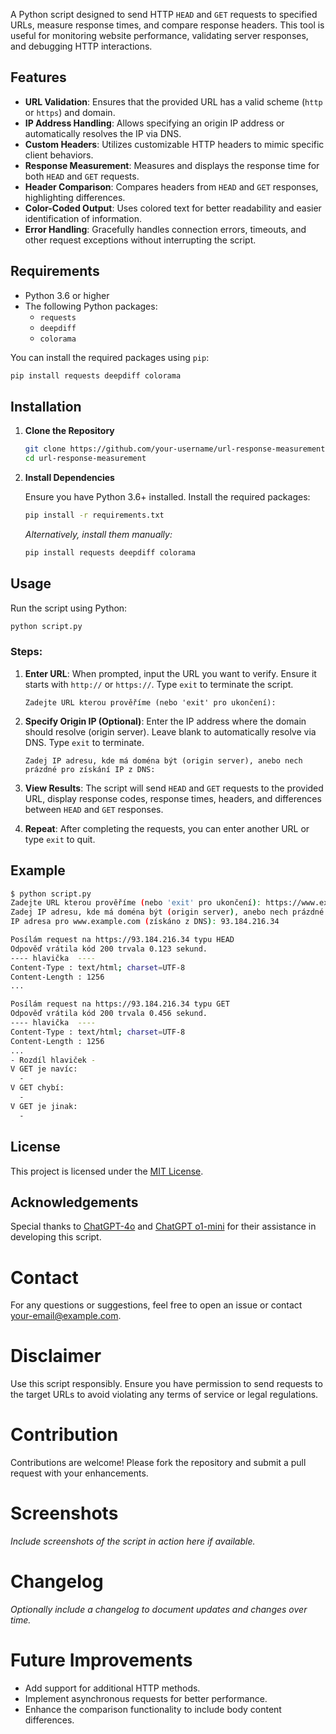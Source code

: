 A Python script designed to send HTTP `HEAD` and `GET` requests to specified URLs, measure response times, and compare response headers. This tool is useful for monitoring website performance, validating server responses, and debugging HTTP interactions.

## Features

- **URL Validation**: Ensures that the provided URL has a valid scheme (`http` or `https`) and domain.
- **IP Address Handling**: Allows specifying an origin IP address or automatically resolves the IP via DNS.
- **Custom Headers**: Utilizes customizable HTTP headers to mimic specific client behaviors.
- **Response Measurement**: Measures and displays the response time for both `HEAD` and `GET` requests.
- **Header Comparison**: Compares headers from `HEAD` and `GET` responses, highlighting differences.
- **Color-Coded Output**: Uses colored text for better readability and easier identification of information.
- **Error Handling**: Gracefully handles connection errors, timeouts, and other request exceptions without interrupting the script.

## Requirements

- Python 3.6 or higher
- The following Python packages:
  - `requests`
  - `deepdiff`
  - `colorama`
  
You can install the required packages using `pip`:

```bash
pip install requests deepdiff colorama
```

## Installation

1. **Clone the Repository**

   ```bash
   git clone https://github.com/your-username/url-response-measurement.git
   cd url-response-measurement
   ```

2. **Install Dependencies**

   Ensure you have Python 3.6+ installed. Install the required packages:

   ```bash
   pip install -r requirements.txt
   ```

   *Alternatively, install them manually:*

   ```bash
   pip install requests deepdiff colorama
   ```

## Usage

Run the script using Python:

```bash
python script.py
```

### Steps:

1. **Enter URL**: When prompted, input the URL you want to verify. Ensure it starts with `http://` or `https://`. Type `exit` to terminate the script.
   
   ```
   Zadejte URL kterou prověříme (nebo 'exit' pro ukončení):
   ```

2. **Specify Origin IP (Optional)**: Enter the IP address where the domain should resolve (origin server). Leave blank to automatically resolve via DNS. Type `exit` to terminate.

   ```
   Zadej IP adresu, kde má doména být (origin server), anebo nech prázdné pro získání IP z DNS:
   ```

3. **View Results**: The script will send `HEAD` and `GET` requests to the provided URL, display response codes, response times, headers, and differences between `HEAD` and `GET` responses.

4. **Repeat**: After completing the requests, you can enter another URL or type `exit` to quit.

## Example

```bash
$ python script.py
Zadejte URL kterou prověříme (nebo 'exit' pro ukončení): https://www.example.com
Zadej IP adresu, kde má doména být (origin server), anebo nech prázdné pro získání IP z DNS:
IP adresa pro www.example.com (získáno z DNS): 93.184.216.34

Posílám request na https://93.184.216.34 typu HEAD
Odpověď vrátila kód 200 trvala 0.123 sekund.
---- hlavička  ----
Content-Type : text/html; charset=UTF-8
Content-Length : 1256
...

Posílám request na https://93.184.216.34 typu GET
Odpověď vrátila kód 200 trvala 0.456 sekund.
---- hlavička  ----
Content-Type : text/html; charset=UTF-8
Content-Length : 1256
...
- Rozdíl hlaviček -
V GET je navíc:
  -
V GET chybí:
  -
V GET je jinak:
  -
```

## License

This project is licensed under the [MIT License](LICENSE).

## Acknowledgements

Special thanks to [ChatGPT-4o](https://openai.com/product) and [ChatGPT o1-mini](https://openai.com/product) for their assistance in developing this script.

# Contact

For any questions or suggestions, feel free to open an issue or contact [your-email@example.com](mailto:your-email@example.com).

# Disclaimer

Use this script responsibly. Ensure you have permission to send requests to the target URLs to avoid violating any terms of service or legal regulations.

# Contribution

Contributions are welcome! Please fork the repository and submit a pull request with your enhancements.

# Screenshots

*Include screenshots of the script in action here if available.*

# Changelog

*Optionally include a changelog to document updates and changes over time.*

# Future Improvements

- Add support for additional HTTP methods.
- Implement asynchronous requests for better performance.
- Enhance the comparison functionality to include body content differences.